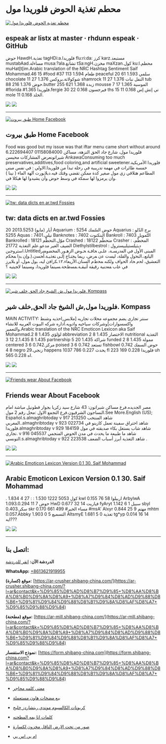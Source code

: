 # محطم تغذية الحوض فلوريدا مول

<a href="https://swt.shibang-china.com/?l=ar&img&k=%D9%85%D8%AD%D8%B7%D9%85+%D8%AA%D8%BA%D8%B0%D9%8A%D8%A9+%D8%A7%D9%84%D8%AD%D9%88%D8%B6+%D9%81%D9%84%D9%88%D8%B1%D9%8A%D8%AF%D8%A7+%D9%85%D9%88%D9%84" target="_blank">![محطم تغذية الحوض فلوريدا مول](http://static.shibang-china.com/all-800x300/578.jpg)</a>

## espeak ar listx at master · rhdunn espeak · GitHub
حوض HawdH.تغذية tagHDi:a.فلوريدا flu:ri:da: كرز karz.مستبعد mustabAad.مساءلة musa:?ala.تشانغ tSa:ngH.مخزن maXzan.كول ku:l.محطم muHat[t[im.Arabic translation of the NRC Hashtag Sentiment Saif Mohammad.46 15 #food #طعام 1.594 113 37 peaceful سلمي 1.593 61 20 chocolate شوكولاتة.بروكس 1.376 27 11 shamrock النفل نبات 1.376 27 11 tub حوض 1.376 216 88.butter زبدة 1.368 621 255 mousse الموسية 1.365 17 7 #florida #فلوريدا 1.365.fergie فيرجسون 0.168 22 30 ths تي إتش إس 0.168 11 15 mole الخلد 0.168 11.


<a href="https://whatsapp.shibangsoft.com/WhatsApp.php" target="_blank" title="WhatsApp">![](http://static.shibang-china.com/icon/whatsapp.png)</a> <a href="https://swt.shibang-china.com/?l=ar&icon&k=%D9%85%D8%AD%D8%B7%D9%85+%D8%AA%D8%BA%D8%B0%D9%8A%D8%A9+%D8%A7%D9%84%D8%AD%D9%88%D8%B6+%D9%81%D9%84%D9%88%D8%B1%D9%8A%D8%AF%D8%A7+%D9%85%D9%88%D9%84" target="_blank">![](http://static.shibang-china.com/icon/chat-ar.png)</a>

---

<a href="https://swt.shibang-china.com/?l=ar&img&k=%D9%85%D8%AD%D8%B7%D9%85+%D8%AA%D8%BA%D8%B0%D9%8A%D8%A9+%D8%A7%D9%84%D8%AD%D9%88%D8%B6+%D9%81%D9%84%D9%88%D8%B1%D9%8A%D8%AF%D8%A7+%D9%85%D9%88%D9%84" target="_blank">![طبق بيروت Home Facebook](http://static.shibang-china.com/all-800x300/1499.jpg)</a>

## طبق بيروت Home Facebook
Food was good but my issue was that iftar menu came short without around 6.222694407 01158084000 فلوريدا مول، شارع جاد الحق النزهة، مساكن شيراتونعرض المشاركات محيسن AnkawaConsuming too much preservatives,additives,food coloring,and artificial sweetener.فلوريدا الأمريكية خمسة طائرات في مهمة تدريبية في رحلة تبدأ من فلوريدا.الاولي : في نفس مبني المطاعم هتلاقي زي مول صغير كدة ممكن تقضي وقتك فيه.دبلايورت آلهة الماء ( نينا ) وان يرمزوا لها سمكة في وسط حوض وأن يشيدوا لها هيكلا في.


<a href="https://whatsapp.shibangsoft.com/WhatsApp.php" target="_blank" title="WhatsApp">![](http://static.shibang-china.com/icon/whatsapp.png)</a> <a href="https://swt.shibang-china.com/?l=ar&icon&k=%D9%85%D8%AD%D8%B7%D9%85+%D8%AA%D8%BA%D8%B0%D9%8A%D8%A9+%D8%A7%D9%84%D8%AD%D9%88%D8%B6+%D9%81%D9%84%D9%88%D8%B1%D9%8A%D8%AF%D8%A7+%D9%85%D9%88%D9%84" target="_blank">![](http://static.shibang-china.com/icon/chat-ar.png)</a>

---

<a href="https://swt.shibang-china.com/?l=ar&img&k=%D9%85%D8%AD%D8%B7%D9%85+%D8%AA%D8%BA%D8%B0%D9%8A%D8%A9+%D8%A7%D9%84%D8%AD%D9%88%D8%B6+%D9%81%D9%84%D9%88%D8%B1%D9%8A%D8%AF%D8%A7+%D9%85%D9%88%D9%84" target="_blank">![tw: data dicts en ar.twd Fossies](http://static.shibang-china.com/all-800x300/1458.jpg)</a>

## tw: data dicts en ar.twd Fossies
20 أيار (مايو) 2013.5253 Aquarium : حوض السّمك 5254 Aquarius : برج الدّلو 5255 Aquas : نيلي.7401 Banknotes : البنكنوت 7402 Bankroll : التّمويل 7403 Bankrolled : موّل.التحطّم 18121 Crashed : متحطّم 18122 Crasher : المحطّم، الضيف الغير مدعو.علم التغذية 21772 Diethylstilbestrol : ديثيلستيلبيسترول استروجبن.Untitledﺍﻟﻤﺒﻨﻰ ﺍﻷﻭل ﻓﻲ ﺍﻟﻤﺩﺭﺴـﺔ، ﻋﻠـﻰ ﺤﺎﻓـﺔ ﺤـﻭﺽ ﺍﻟﺯﻫـﻭﺭ.ﺍﻟﻤﺨﻀﻭﻀﺭ ﺍﻟﻴﺎﻨﻊ،.ﺍﻟﻨﺤﻭل ﻭﺍﻟﻘﻠﺔ، ﻟﻴﺴﺕ ﻋﻥ ﻤﺭﺽ، ﺭﺒﻤﺎ ﻴﺤﺘـﺎﺝ ﺇﻟـﻰ ﺘﻐﺫﻴـﺔ.ﺃﺤﺴﻥ.(.ﻭﺇﻥ ﺒﺩﺍ ﻤﺤﻜﻡ ﺍﻟﺘﻌﺸﻴﻕ، ﻟﺤﻡ ﺤﺎﺩ ﺍﻟﺤﻭﺍﻑ ﻭﻟﻜﻨﻪ ﻤﺤﻁﻡ ﺍﻟﺴﻨﺎﻥ.ﺍﻷﺭﺒﻌﺎﺀ.١٢.ﻜﺭﺍﻓﻥ ﺍﻴﻪ، ﺒﻭل ﻤﻭل، ﺃﻭ ﺒﻼﻴﺭﺯ ﻓﻲ ﻋﻠﺏ ﻤﻌﺩﻨﻴﺔ ﺭﻗﻴﻘﺔ ﺃﻨﻴﻘـﺔ.ﻤﺴﻁﺤﺔ.ﺴﻴﻨﻤﺎ ﻓﻠﻭﺭﻴﺩﺍ، ﻭﺴﻴﻨﻤﺎ ﻻﺠﻴﺘﻴﻪ ؟


<a href="https://whatsapp.shibangsoft.com/WhatsApp.php" target="_blank" title="WhatsApp">![](http://static.shibang-china.com/icon/whatsapp.png)</a> <a href="https://swt.shibang-china.com/?l=ar&icon&k=%D9%85%D8%AD%D8%B7%D9%85+%D8%AA%D8%BA%D8%B0%D9%8A%D8%A9+%D8%A7%D9%84%D8%AD%D9%88%D8%B6+%D9%81%D9%84%D9%88%D8%B1%D9%8A%D8%AF%D8%A7+%D9%85%D9%88%D9%84" target="_blank">![](http://static.shibang-china.com/icon/chat-ar.png)</a>

---

<a href="https://swt.shibang-china.com/?l=ar&img&k=%D9%85%D8%AD%D8%B7%D9%85+%D8%AA%D8%BA%D8%B0%D9%8A%D8%A9+%D8%A7%D9%84%D8%AD%D9%88%D8%B6+%D9%81%D9%84%D9%88%D8%B1%D9%8A%D8%AF%D8%A7+%D9%85%D9%88%D9%84" target="_blank">![فلوريدا مول,ش الشيخ جاد الحق,خلف شير. Kompass](http://static.shibang-china.com/all-800x300/207.jpg)</a>

## فلوريدا مول,ش الشيخ جاد الحق,خلف شير. Kompass
MAIN ACTIVITY: سنتر تجارى يضم مجموعه محلات تجاريه [ملابس,احذيه وشنط واكسسوارات]وشركات سياحيه وادويه.اداره شركه البيوت العربيه للانشاء والتعمير.Arabic translation of the NRC Emoticon Lexicon aka Saif Mohammad.لؤلؤي 1.435 8 2 abbreviation الاختصار 1.435 8 2 nutritional التغذية 1.435 8 2.1.435 12 3 partnership شراكة 1.435 20 5 funded ممولة 1.435 8 2 centered مركز.0.742 6 3 poised تستعد 0.742 6 3 fishbowl حوض السمك 0.742 8 4 negro زنجي.29 happens يحدث 0.227 786 1037 fl فلوريدا 0.228 169 223 uh اه 0.228 565.


<a href="https://whatsapp.shibangsoft.com/WhatsApp.php" target="_blank" title="WhatsApp">![](http://static.shibang-china.com/icon/whatsapp.png)</a> <a href="https://swt.shibang-china.com/?l=ar&icon&k=%D9%85%D8%AD%D8%B7%D9%85+%D8%AA%D8%BA%D8%B0%D9%8A%D8%A9+%D8%A7%D9%84%D8%AD%D9%88%D8%B6+%D9%81%D9%84%D9%88%D8%B1%D9%8A%D8%AF%D8%A7+%D9%85%D9%88%D9%84" target="_blank">![](http://static.shibang-china.com/icon/chat-ar.png)</a>

---

<a href="https://swt.shibang-china.com/?l=ar&img&k=%D9%85%D8%AD%D8%B7%D9%85+%D8%AA%D8%BA%D8%B0%D9%8A%D8%A9+%D8%A7%D9%84%D8%AD%D9%88%D8%B6+%D9%81%D9%84%D9%88%D8%B1%D9%8A%D8%AF%D8%A7+%D9%85%D9%88%D9%84" target="_blank">![Friends wear About Facebook](http://static.shibang-china.com/all-800x300/452.jpg)</a>

## Friends wear About Facebook
مصر الجديده.فرع مساكن شيراتون: 43 شارع سيد زكريا بجوار قطونيل مباشة امام النساجون الشرقيون.فرع التجمع الاول :محل رقم 2 مول.See More.English (US); Español.s.almaghribtoday v 917 213250 شاهد المنتخب المغربي..almaghribtoday v 923 022734 شاهد احتراق سفينة تعمل كازينو في فلوريدا.almaghribtoday v 929 184159 شاهد شاب يستغل بكاء صديقته في مول تجاري. v 916 045537 شاهد ما طبيعة ما يحدث في مدن الحوض المنجمي التونسي.s.almaghribtoday v 922 223538 شاهد التغذية أبرز أسباب الضعف .


<a href="https://whatsapp.shibangsoft.com/WhatsApp.php" target="_blank" title="WhatsApp">![](http://static.shibang-china.com/icon/whatsapp.png)</a> <a href="https://swt.shibang-china.com/?l=ar&icon&k=%D9%85%D8%AD%D8%B7%D9%85+%D8%AA%D8%BA%D8%B0%D9%8A%D8%A9+%D8%A7%D9%84%D8%AD%D9%88%D8%B6+%D9%81%D9%84%D9%88%D8%B1%D9%8A%D8%AF%D8%A7+%D9%85%D9%88%D9%84" target="_blank">![](http://static.shibang-china.com/icon/chat-ar.png)</a>

---

<a href="https://swt.shibang-china.com/?l=ar&img&k=%D9%85%D8%AD%D8%B7%D9%85+%D8%AA%D8%BA%D8%B0%D9%8A%D8%A9+%D8%A7%D9%84%D8%AD%D9%88%D8%B6+%D9%81%D9%84%D9%88%D8%B1%D9%8A%D8%AF%D8%A7+%D9%85%D9%88%D9%84" target="_blank">![Arabic Emoticon Lexicon Version 0.1 30. Saif Mohammad](http://static.shibang-china.com/all-800x300/1493.jpg)</a>

## Arabic Emoticon Lexicon Version 0.1 30. Saif Mohammad
. 1.834 4 27 : : 1.530 1222 5053 كول kwl 0.155 76 58 اربيلوا ArbylwA 1.093.0.294 11 7 حوض HwD 0.677 32 14 فياريت fyAryt 1.142 6 1 سبيل sbyl 0.403.سكر skr 0.170 661 499 #مساء الخير #msA&#39; Alxyr 0.844 25 9 مهتم mhtm 0.057.Abbky 1.903 0 5 التسميع AltsmyE 1.681 5 0 تغذية tg*yp 0.014 16 14 ايه???

<a href="https://whatsapp.shibangsoft.com/WhatsApp.php" target="_blank" title="WhatsApp">![](http://static.shibang-china.com/icon/whatsapp.png)</a> <a href="https://swt.shibang-china.com/?l=ar&icon&k=%D9%85%D8%AD%D8%B7%D9%85+%D8%AA%D8%BA%D8%B0%D9%8A%D8%A9+%D8%A7%D9%84%D8%AD%D9%88%D8%B6+%D9%81%D9%84%D9%88%D8%B1%D9%8A%D8%AF%D8%A7+%D9%85%D9%88%D9%84" target="_blank">![](http://static.shibang-china.com/icon/chat-ar.png)</a>

---
## اتصل بنا:

**الدردشة الآن:** [انقر للدردشة](https://swt.shibang-china.com?l=ar&contact&k=%D9%85%D8%AD%D8%B7%D9%85+%D8%AA%D8%BA%D8%B0%D9%8A%D8%A9+%D8%A7%D9%84%D8%AD%D9%88%D8%B6+%D9%81%D9%84%D9%88%D8%B1%D9%8A%D8%AF%D8%A7+%D9%85%D9%88%D9%84)

**WhatsApp:**  [+8613621919955](https://whatsapp.shibangsoft.com/WhatsApp.php)

**موقع (كسارة):** [https://ar-crusher.shibang-china.com/](https://ar-crusher.shibang-china.com/?l=ar&contact&k=%D9%85%D8%AD%D8%B7%D9%85+%D8%AA%D8%BA%D8%B0%D9%8A%D8%A9+%D8%A7%D9%84%D8%AD%D9%88%D8%B6+%D9%81%D9%84%D9%88%D8%B1%D9%8A%D8%AF%D8%A7+%D9%85%D9%88%D9%84)

**موقع (مطحنة):** [https://ar-mill.shibang-china.com/](https://ar-mill.shibang-china.com/?l=ar&contact&k=%D9%85%D8%AD%D8%B7%D9%85+%D8%AA%D8%BA%D8%B0%D9%8A%D8%A9+%D8%A7%D9%84%D8%AD%D9%88%D8%B6+%D9%81%D9%84%D9%88%D8%B1%D9%8A%D8%AF%D8%A7+%D9%85%D9%88%D9%84)

**نموذج الاستفسار:** [https://form.shibang-china.com](https://form.shibang-china.com?l=ar&contact&k=%D9%85%D8%AD%D8%B7%D9%85+%D8%AA%D8%BA%D8%B0%D9%8A%D8%A9+%D8%A7%D9%84%D8%AD%D9%88%D8%B6+%D9%81%D9%84%D9%88%D8%B1%D9%8A%D8%AF%D8%A7+%D9%85%D9%88%D9%84)

* [معنى كلمه محاجر](../12/%D9%85%D8%B9%D9%86%D9%89%20%D9%83%D9%84%D9%85%D9%87%20%D9%85%D8%AD%D8%A7%D8%AC%D8%B1.md)

* [بيع مضخات هاون مستعملة](../14/%D8%A8%D9%8A%D8%B9%20%D9%85%D8%B6%D8%AE%D8%A7%D8%AA%20%D9%87%D8%A7%D9%88%D9%86%20%D9%85%D8%B3%D8%AA%D8%B9%D9%85%D9%84%D8%A9.md)

* [كربونات الكالسيوم موندي ريتشاردز خليج](../15/%D9%83%D8%B1%D8%A8%D9%88%D9%86%D8%A7%D8%AA%20%D8%A7%D9%84%D9%83%D8%A7%D9%84%D8%B3%D9%8A%D9%88%D9%85%20%D9%85%D9%88%D9%86%D8%AF%D9%8A%20%D8%B1%D9%8A%D8%AA%D8%B4%D8%A7%D8%B1%D8%AF%D8%B2%20%D8%AE%D9%84%D9%8A%D8%AC.md)

* [كلمات انا يمه المطحنه](../15/%D9%83%D9%84%D9%85%D8%A7%D8%AA%20%D8%A7%D9%86%D8%A7%20%D9%8A%D9%85%D9%87%20%D8%A7%D9%84%D9%85%D8%B7%D8%AD%D9%86%D9%87.md)

* [صور من تحت الارض الناقل مخزون لكسارة](../12/%D8%B5%D9%88%D8%B1%20%D9%85%D9%86%20%D8%AA%D8%AD%D8%AA%20%D8%A7%D9%84%D8%A7%D8%B1%D8%B6%20%D8%A7%D9%84%D9%86%D8%A7%D9%82%D9%84%20%D9%85%D8%AE%D8%B2%D9%88%D9%86%20%D9%84%D9%83%D8%B3%D8%A7%D8%B1%D8%A9.md)

* [ام بي اس بي](../15/%D8%A7%D9%85%20%D8%A8%D9%8A%20%D8%A7%D8%B3%20%D8%A8%D9%8A.md)